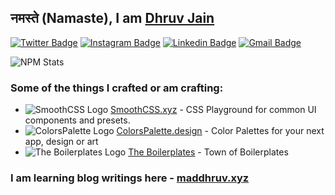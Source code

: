 ## नमस्ते (Namaste), I am [Dhruv Jain](http://maddhruv.xyz/?=github)

[![Twitter Badge](https://img.shields.io/badge/-@maddhruv-1ca0f1?style=flat-square&labelColor=1ca0f1&logo=twitter&logoColor=white&link=https://twitter.com/maddhruv)](https://twitter.com/maddhruv) [![Instagram Badge](https://img.shields.io/badge/-@maddhruv-F44747?style=flat-square&labelColor=F44747&logo=instagram&logoColor=white&link=https://instagram.com/maddhruv)](https://twitter.com/maddhruv) [![Linkedin Badge](https://img.shields.io/badge/-midhruvjaink-blue?style=flat-square&logo=Linkedin&logoColor=white&link=https://www.linkedin.com/in/midhruvjaink/)](https://www.linkedin.com/in/midhruvjaink/)
[![Gmail Badge](https://img.shields.io/badge/-dhruvjainpenny@gmail.com-c14438?style=flat-square&logo=Gmail&logoColor=white&link=mailto:dhruvjainpenny@gmail.com)](mailto:dhruvjainpenny@gmail.com)

<!-- This is taken from https://github.com/maddhruv/npm-statistics -->

![NPM Stats](https://img.shields.io/endpoint?url=https%3A%2F%2Fraw.githubusercontent.com%2Fmaddhruv%2Fnpm-statistics%2Fmaster%2Fstats.json)

### Some of the things I crafted or am crafting:

- ![SmoothCSS Logo](https://smoothcss.xyz/logo-16.png) [SmoothCSS.xyz](https://smoothcss.xyz/?ref=github) - CSS Playground for common UI components and presets.
- ![ColorsPalette Logo](https://colorspalette.design/logo-16.png) [ColorsPalette.design](https://colorspalette.design/?ref=github) - Color Palettes for your next app, design or art
- ![The Boilerplates Logo](https://avatars3.githubusercontent.com/u/64769894?s=16&v=4) [The Boilerplates](https://github.com/the-boilerplates) - Town of Boilerplates

### I am learning blog writings here - [maddhruv.xyz](http://maddhruv.xyz)

